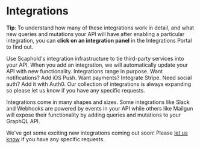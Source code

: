 # Integrations

>
<aside class="notice">
  <b>Tip</b>: To understand how many of these integrations work in detail, and what new queries and mutations your API will have after enabling a particular integration, you can <b>click on an integration panel</b> in the Integrations Portal to find out.
</aside>

Use Scaphold's integration infrastructure to tie third-party services into your API. When you add an integration, we will automatically update your API with new functionality.
Integrations range in purpose. Want notifications? Add iOS Push. Want payments? Integrate Stripe. Need social auth? Add it with Auth0. Our collection of integrations is always expanding so please let us know if you have any specific requests.

Integrations come in many shapes and sizes. Some integrations like Slack and Webhooks are powered by events in your API while others like Mailgun will expose their functionality by adding queries and mutations to your GraphQL API.

We've got some exciting new integrations coming out soon! Please [let us know](mailto:support@scaphold.io) if you have any specific requests.